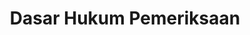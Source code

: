 ---
id: 0900
title: Dasar Hukum Pemeriksaan
linkurl: https://kutt.it/joMGp1
fitur: resume
category: kup
topik: Pemeriksaan
type: word
modifiedTime: 20/01/2019
---